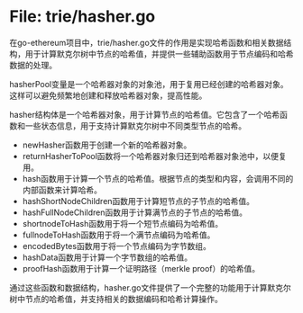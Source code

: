 # File: trie/hasher.go

在go-ethereum项目中，trie/hasher.go文件的作用是实现哈希函数和相关数据结构，用于计算默克尔树中节点的哈希值，并提供一些辅助函数用于节点编码和哈希数据的处理。

hasherPool变量是一个哈希器对象的对象池，用于复用已经创建的哈希器对象。这样可以避免频繁地创建和释放哈希器对象，提高性能。

hasher结构体是一个哈希器对象，用于计算节点的哈希值。它包含了一个哈希函数和一些状态信息，用于支持计算默克尔树中不同类型节点的哈希。

- newHasher函数用于创建一个新的哈希器对象。
- returnHasherToPool函数将一个哈希器对象归还到哈希器对象池中，以便复用。
- hash函数用于计算一个节点的哈希值。根据节点的类型和内容，会调用不同的内部函数来计算哈希。
- hashShortNodeChildren函数用于计算短节点的子节点的哈希值。
- hashFullNodeChildren函数用于计算满节点的子节点的哈希值。
- shortnodeToHash函数用于将一个短节点编码为哈希值。
- fullnodeToHash函数用于将一个满节点编码为哈希值。
- encodedBytes函数用于将一个节点编码为字节数组。
- hashData函数用于计算一个字节数组的哈希值。
- proofHash函数用于计算一个证明路径（merkle proof）的哈希值。

通过这些函数和数据结构，hasher.go文件提供了一个完整的功能用于计算默克尔树中节点的哈希值，并支持相关的数据编码和哈希计算操作。

